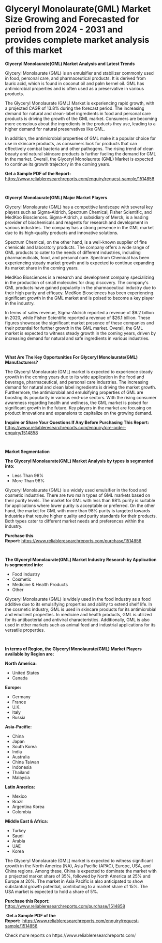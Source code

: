 <p><h1>Glyceryl Monolaurate(GML) Market Size Growing and Forecasted for period from 2024 - 2031 and provides complete market analysis of this market</h1></p><p><strong>Glyceryl Monolaurate(GML) Market Analysis and Latest Trends</strong></p>
<p><p>Glyceryl Monolaurate (GML) is an emulsifier and stabilizer commonly used in food, personal care, and pharmaceutical products. It is derived from lauric acid, which is found in coconut oil and palm kernel oil. GML has antimicrobial properties and is often used as a preservative in various products. </p><p>The Glyceryl Monolaurate (GML) Market is experiencing rapid growth, with a projected CAGR of 13.8% during the forecast period. The increasing demand for natural and clean-label ingredients in food and personal care products is driving the growth of the GML market. Consumers are becoming more conscious about the ingredients in the products they use, leading to a higher demand for natural preservatives like GML. </p><p>In addition, the antimicrobial properties of GML make it a popular choice for use in skincare products, as consumers look for products that can effectively combat bacteria and other pathogens. The rising trend of clean beauty and natural skincare products is further fueling the demand for GML in the market. Overall, the Glyceryl Monolaurate (GML) Market is expected to continue its growth trajectory in the coming years.</p></p>
<p><strong>Get a Sample PDF of the Report:&nbsp;</strong> <a href="https://www.reliableresearchreports.com/enquiry/request-sample/1514858">https://www.reliableresearchreports.com/enquiry/request-sample/1514858</a></p>
<p>&nbsp;</p>
<p><strong>Glyceryl Monolaurate(GML) Major Market Players</strong></p>
<p><p>Glyceryl Monolaurate (GML) has a competitive landscape with several key players such as Sigma-Aldrich, Spectrum Chemical, Fisher Scientific, and MedKoo Biosciences. Sigma-Aldrich, a subsidiary of Merck, is a leading provider of biochemicals and reagents for research and development in various industries. The company has a strong presence in the GML market due to its high-quality products and innovative solutions.</p><p>Spectrum Chemical, on the other hand, is a well-known supplier of fine chemicals and laboratory products. The company offers a wide range of GML products to cater to the needs of different industries, including pharmaceuticals, food, and personal care. Spectrum Chemical has been experiencing steady market growth and is expected to continue expanding its market share in the coming years.</p><p>MedKoo Biosciences is a research and development company specializing in the production of small molecules for drug discovery. The company's GML products have gained popularity in the pharmaceutical industry due to their high purity and efficacy. MedKoo Biosciences has been experiencing significant growth in the GML market and is poised to become a key player in the industry.</p><p>In terms of sales revenue, Sigma-Aldrich reported a revenue of $6.2 billion in 2020, while Fisher Scientific reported a revenue of $26.1 billion. These figures showcase the significant market presence of these companies and their potential for further growth in the GML market. Overall, the GML market is expected to witness steady growth in the coming years, driven by increasing demand for natural and safe ingredients in various industries.</p></p>
<p>&nbsp;</p>
<p><strong>What Are The Key Opportunities For Glyceryl Monolaurate(GML) Manufacturers?</strong></p>
<p><p>The Glyceryl Monolaurate (GML) market is expected to experience steady growth in the coming years due to its wide application in the food and beverage, pharmaceutical, and personal care industries. The increasing demand for natural and clean label ingredients is driving the market growth. Furthermore, the antimicrobial and emulsifying properties of GML are boosting its popularity in various end-use sectors. With the rising consumer awareness regarding health and wellness, the GML market is poised for significant growth in the future. Key players in the market are focusing on product innovations and expansions to capitalize on the growing demand.</p></p>
<p><strong>Inquire or Share Your Questions If Any Before Purchasing This Report:</strong> <a href="https://www.reliableresearchreports.com/enquiry/pre-order-enquiry/1514858">https://www.reliableresearchreports.com/enquiry/pre-order-enquiry/1514858</a></p>
<p>&nbsp;</p>
<p><strong>Market Segmentation</strong></p>
<p><strong>The Glyceryl Monolaurate(GML) Market Analysis by types is segmented into:</strong></p>
<p><ul><li>Less Than 98%</li><li>More Than 98%</li></ul></p>
<p><p>Glyceryl Monolaurate (GML) is a widely used emulsifier in the food and cosmetic industries. There are two main types of GML markets based on their purity levels. The market for GML with less than 98% purity is suitable for applications where lower purity is acceptable or preferred. On the other hand, the market for GML with more than 98% purity is targeted towards industries that require higher quality and purity standards for their products. Both types cater to different market needs and preferences within the industry.</p></p>
<p><strong>Purchase this Report:&nbsp;</strong><a href="https://www.reliableresearchreports.com/purchase/1514858">https://www.reliableresearchreports.com/purchase/1514858</a></p>
<p>&nbsp;</p>
<p><strong>The Glyceryl Monolaurate(GML) Market Industry Research by Application is segmented into:</strong></p>
<p><ul><li>Food Industry</li><li>Cosmetic</li><li>Medicine & Health Products</li><li>Other</li></ul></p>
<p><p>Glyceryl Monolaurate (GML) is widely used in the food industry as a food additive due to its emulsifying properties and ability to extend shelf life. In the cosmetic industry, GML is used in skincare products for its antimicrobial and emollient properties. In medicine and health products, GML is utilized for its antibacterial and antiviral characteristics. Additionally, GML is also used in other markets such as animal feed and industrial applications for its versatile properties.</p></p>
<p>&nbsp;</p>
<p><strong>In terms of Region, the Glyceryl Monolaurate(GML) Market Players available by Region are:</strong></p>
<p>
    <p> <strong> North America: </strong>
        <ul>
            <li>United States</li>
            <li>Canada</li>
        </ul>
        </p> 
    <p> <strong> Europe: </strong>
        <ul>
            <li>Germany</li>
            <li>France</li>
            <li>U.K.</li>
            <li>Italy</li>
            <li>Russia</li>
        </ul>
        </p> 
    <p> <strong> Asia-Pacific: </strong>
        <ul>
            <li>China</li>
            <li>Japan</li>
            <li>South Korea</li>
            <li>India</li>
            <li>Australia</li>
            <li>China Taiwan</li>
            <li>Indonesia</li>
            <li>Thailand</li>
            <li>Malaysia</li>
        </ul>
        </p> 
    <p> <strong> Latin America: </strong>
        <ul>
            <li>Mexico</li>
            <li>Brazil</li>
            <li>Argentina Korea</li>
            <li>Colombia</li>
        </ul>
        </p> 
    <p> <strong> Middle East & Africa: </strong>
        <ul>
            <li>Turkey</li>
            <li>Saudi</li>
            <li>Arabia</li>
            <li>UAE</li>
            <li>Korea</li>
        </ul>
    </p>
    </p>
<p><p>The Glyceryl Monolaurate (GML) market is expected to witness significant growth in the North America (NA), Asia Pacific (APAC), Europe, USA, and China regions. Among these, China is expected to dominate the market with a projected market share of 35%, followed by North America at 25% and Europe at 20%. The market in Asia Pacific is also anticipated to show substantial growth potential, contributing to a market share of 15%. The USA market is expected to hold a share of 5%.</p></p>
<p><strong>Purchase this Report: </strong><a href="https://www.reliableresearchreports.com/purchase/1514858">https://www.reliableresearchreports.com/purchase/1514858</a></p>
<p>&nbsp;<strong>Get a Sample PDF of the Report:&nbsp;&nbsp;</strong><a href="https://www.reliableresearchreports.com/enquiry/request-sample/1514858">https://www.reliableresearchreports.com/enquiry/request-sample/1514858</a></p>
<p><strong></strong></p>
<p>Check more reports on https://www.reliableresearchreports.com/</p>